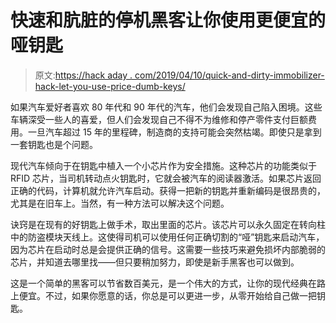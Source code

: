 # 快速和肮脏的停机黑客让你使用更便宜的哑钥匙

> 原文:[https://hack aday . com/2019/04/10/quick-and-dirty-immobilizer-hack-let-you-use-price-dumb-keys/](https://hackaday.com/2019/04/10/quick-and-dirty-immobilizer-hack-lets-you-use-cheaper-dumb-keys/)

如果汽车爱好者喜欢 80 年代和 90 年代的汽车，他们会发现自己陷入困境。这些车辆深受一些人的喜爱，但人们会发现自己不得不为维修和停产零件支付巨额费用。一旦汽车超过 15 年的里程碑，制造商的支持可能会突然枯竭。即使只是拿到一套钥匙也是个问题。

现代汽车倾向于在钥匙中植入一个小芯片作为安全措施。这种芯片的功能类似于 RFID 芯片，当司机转动点火钥匙时，它就会被汽车的阅读器激活。如果芯片返回正确的代码，计算机就允许汽车启动。获得一把新的钥匙并重新编码是很昂贵的，尤其是在旧车上。当然，有一种方法可以解决这个问题。

诀窍是在现有的好钥匙上做手术，取出里面的芯片。该芯片可以永久固定在转向柱中的防盗模块天线上。这使得司机可以使用任何正确切割的“哑”钥匙来启动汽车，因为芯片在启动时总是会提供正确的信号。这需要一些技巧来避免损坏内部脆弱的芯片，并知道去哪里找——但只要稍加努力，即使是新手黑客也可以做到。

这是一个简单的黑客可以节省数百美元，是一个伟大的方式，让你的现代经典在路上便宜。不过，如果你愿意的话，你总是可以更进一步，从零开始给自己做一把钥匙。